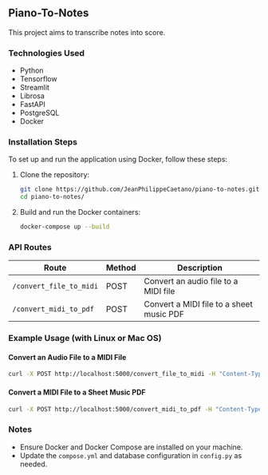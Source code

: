 ## Piano-To-Notes

This project aims to transcribe notes into score.

### Technologies Used

- Python
- Tensorflow
- Streamlit
- Librosa
- FastAPI
- PostgreSQL
- Docker

### Installation Steps

To set up and run the application using Docker, follow these steps:

1. Clone the repository:
   ```sh
   git clone https://github.com/JeanPhilippeCaetano/piano-to-notes.git
   cd piano-to-notes/
   ```

2. Build and run the Docker containers:
   ```sh
   docker-compose up --build
   ```

### API Routes

| Route                   | Method | Description                               |
|-------------------------|--------|-------------------------------------------|
| `/convert_file_to_midi` | POST   | Convert an audio file to a MIDI file      |
| `/convert_midi_to_pdf`  | POST   | Convert a MIDI file to a sheet music PDF  |

### Example Usage (with Linux or Mac OS)

#### Convert an Audio File to a MIDI File

```sh
curl -X POST http://localhost:5000/convert_file_to_midi -H "Content-Type: multipart/form-data" -F 'file=@/path/to/audiofile.wav'
```

#### Convert a MIDI File to a Sheet Music PDF

```sh
curl -X POST http://localhost:5000/convert_midi_to_pdf -H "Content-Type: multipart/form-data" -F 'file=@/path/to/midifile.mid'
```

### Notes

- Ensure Docker and Docker Compose are installed on your machine.
- Update the `compose.yml` and database configuration in `config.py` as needed.
